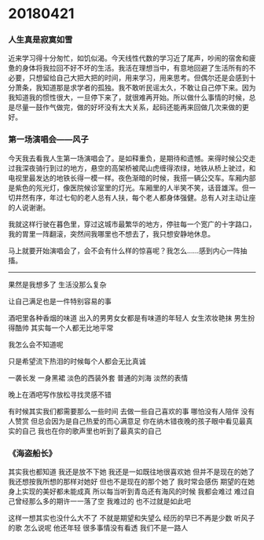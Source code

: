 # 20180421

### 人生真是寂寞如雪

近来学习得十分匆忙，如饥似渴。今天线性代数的学习近了尾声，吵闹的宿舍和疲惫的身体将我拉回不好不坏的生活。我活在理想当中，有意地回避了生活所有的不必要，只想留给自己大把大把的时间，用来学习，用来思考。但偶尔还是会感到十分萧条，我知道那是求学者的孤独。我不敢听民谣太久，不敢让自己停下来。因为我知道我的惯性很大，一旦停下来了，就很难再开始。所以做什么事情的时候，总是尽量一鼓作气做完，做的好坏没有太大关系，起码还能再来回做几次来做的更好。

### 第一场演唱会——风子

今天我去看我人生第一场演唱会了。是如释重负，是期待和遗憾。来得时候公交走过我深夜骑行到过的地方，悬空的高架桥被爬山虎缠得浓绿，地铁从桥上驶过，和电视里最发达的地铁长得一模一样。夜色渐暗的时候，我搭一辆公交车。车厢内部是紫色的氖光灯，像医院候诊室里的灯光。车厢里的人半笑不笑，话音雄浑。但一切井然有序，年过七旬的老人总有人扶，每个老人都身体强健。总有人对主动让座的人说谢谢。

我就这样行驶在暮色里，穿过这城市最繁华的地方，停驻每一个宽广的十字路口，我的胃里一阵翻滚，突然间我哪里也不想去了，我只想安静地休息。

马上就要开始演唱会了，会不会有什么样的惊喜呢？我怎么……感到内心一阵抽搐。

***

果然是我想多了 生活没那么复杂

让自己满足也是一件特别容易的事

酒吧里各种香烟的味道 出入的男男女女都是有味道的年轻人 女生浓妆艳抹 男生扮得酷帅 其实每一个人都无比地平常

我怎么会不知道呢

只是希望流下热泪的时候每个人都会无比真诚

一袭长发 一身黑裙 淡色的西装外套 普通的刘海 淡然的表情

晚上在酒吧写作放松寻找灵感不错

有时候其实我们都需要那么一些时间 去做一些自己喜欢的事 哪怕没有人陪伴 没有人赞赏 但总会因为是自己热爱的而心满意足 你在纳木错夜晚的孩子眼中看见最真实的自己 我也在你的歌声里也听到了最真实的自己

### 《海盗船长》

其实我也都知道 我还是放不下她 我还是一如既往地很喜欢她 但并不是现在的她了 我还想按我所想的那样对她好 但也不是现在的那个她了 我时常会感伤 期望的在她身上实现的美好都未能成真 所以每当听到青岛还有海风的时候 我都会难过 难过自己曾经那么多的期许一一落了空 我难过的 也不过就是如此吧

这样一想其实也没什么大不了 不就是期望和失望么 经历的早已不再是少数 听风子的歌 怎么说呢 他还年轻 很多事情没有看透 我们不是一路人
